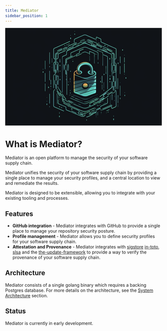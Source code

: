 ```yaml
---
title: Mediator
sidebar_position: 1
---
```


![mediator logo](./images/mediator.png)

# What is Mediator?

Mediator is an open platform to manage the security of your software supply chain.

Mediator unifies the security of your software supply chain by providing a single
place to manage your security profiles, and a central location to view and remediate
the results.

Mediator is designed to be extensible, allowing you to integrate with your existing
tooling and processes.

## Features

- **GitHub integration** - Mediator integrates with GitHub to provide a single
  place to manage your repository security posture.
- **Profile management** - Mediator allows you to define security profiles for your
    software supply chain.
- **Attestation and Provenance** - Mediator integrates with [sigstore](https://sigstore.dev/)
    [in-toto](https://in-toto.io/), [slsa](https://slsa.dev) and the
    [the-update-framework](https://theupdateframework.io/) to provide a way to verify the provenance of your software supply chain.

## Architecture

Mediator consists of a single golang binary which requires a backing Postgres database.  For more details on the architecture, see the [System Architecture](./architecture) section.

## Status

Mediator is currently in early development.
